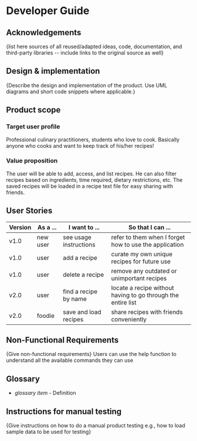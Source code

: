 # Developer Guide

## Acknowledgements

{list here sources of all reused/adapted ideas, code, documentation, and third-party libraries -- include links to the original source as well}

## Design & implementation

{Describe the design and implementation of the product. Use UML diagrams and short code snippets where applicable.}


## Product scope
### Target user profile

Professional culinary practitioners, students who love to cook.
Basically anyone who cooks and want to keep track of his/her recipes!

### Value proposition

The user will be able to add, access, and list recipes.
He can also filter recipes based on ingredients, time required, dietary restrictions, etc.
The saved recipes will be loaded in a recipe text file for easy sharing with friends.

## User Stories

| Version | As a ... | I want to ...          | So that I can ...                                            |
|---------|----------|------------------------|--------------------------------------------------------------|
| v1.0    | new user | see usage instructions | refer to them when I forget how to use the application       |
| v1.0    | user     | add a recipe           | curate my own unique recipes for future use                  |
| v1.0    | user     | delete a recipe        | remove any outdated or unimportant recipes                   |
| v2.0    | user     | find a recipe by name  | locate a recipe without having to go through the entire list |
| v2.0    | foodie   | save and load recipes  | share recipes with friends conveniently                      |

## Non-Functional Requirements

{Give non-functional requirements}
Users can use the help function to understand all the available commands they can use

## Glossary

* *glossary item* - Definition

## Instructions for manual testing

{Give instructions on how to do a manual product testing e.g., how to load sample data to be used for testing}
